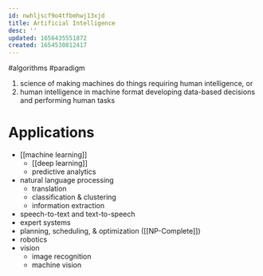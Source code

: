 ```yaml
---
id: nwhljscf9o4tfbmhwj13xjd
title: Artificial Intelligence
desc: ''
updated: 1656435551872
created: 1654530812417
---
```

#algorithms #paradigm 

1. science of making machines do things requiring human intelligence, or
2. human intelligence in machine format developing data-based decisions and performing human tasks

# Applications
- [[machine learning]]
	- [[deep learning]]
	- predictive analytics
- natural language processing
	- translation
	- classification & clustering
	- information extraction
- speech-to-text and text-to-speech
- expert systems
- planning, scheduling, & optimization ([[NP-Complete]])
- robotics
- vision
	- image recognition
	- machine vision